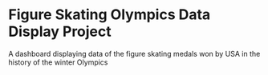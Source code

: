 # Figure Skating Olympics Data Display Project
A dashboard displaying data of the figure skating medals won by USA in the history of the winter Olympics
